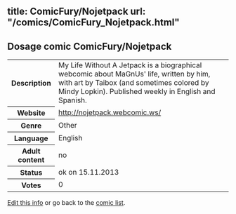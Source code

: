 title: ComicFury/Nojetpack
url: "/comics/ComicFury_Nojetpack.html"
---
Dosage comic ComicFury/Nojetpack
-----------------------------------------

<p id="msg"></p>
<script type="text/javascript">
if (window.location.search === '?edit_info_mail=sent_ok') {
  var elem = document.getElementById("msg");
  elem.innerHTML = 'Edited information sucessfully sent for review, which is usually done daily. Thanks!';
  elem.className = 'ok';
}
</script>
<table class="comicinfo">
<tr>
<th>Description</th><td>My Life Without A Jetpack is a biographical webcomic about MaGnUs' life, written by him, with art by Taibox (and sometimes colored by Mindy Lopkin). Published weekly in English and Spanish.</td>
</tr>
<tr>
<th>Website</th><td><a href="http://nojetpack.webcomic.ws/">http://nojetpack.webcomic.ws/</a></td>
</tr>
<tr>
<th>Genre</th><td>Other</td>
</tr>
<tr>
<th>Language</th><td>English</td>
</tr>
<tr>
<th>Adult content</th><td>no</td>
</tr>
<tr>
<th>Status</th><td>ok on 15.11.2013</td>
</tr>
<tr>
<th>Votes</th><td>0</td>
</tr>
</table>

[Edit this info](ComicFury_Nojetpack_edit.html) or go back to the [comic list](../comic-index.html).
